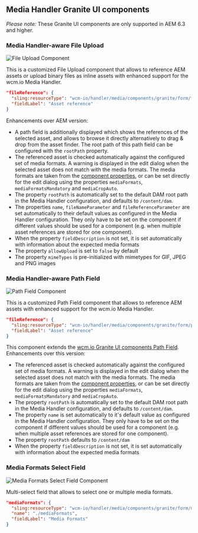 ## Media Handler Granite UI components

*Please note:* These Granite UI components are only supported in AEM 6.3 and higher.

### Media Handler-aware File Upload

![File Upload Component](images/fileupload-component.png)

This is a customized File Upload component that allows to reference AEM assets or upload binary files as inline assets with enhanced support for the wcm.io Media Handler.

```json
"fileReference": {
  "sling:resourceType": "wcm-io/handler/media/components/granite/form/fileupload",
  "fieldLabel": "Asset reference"
}
```

Enhancements over AEM version:

* A path field is additionally displayed which shows the references of the selected asset, and allows to browse it directly alternatively to drag & drop from the asset finder. The root path of this path field can be configured with the `rootPath` property.
* The referenced asset is checked automatically against the configured set of media formats. A warning is displayed in the edit dialog when the selected asset does not match with the media formats. The media formats are taken from the [component properties][component-properties], or can be set directly for the edit dialog using the properties `mediaFormats`, `mediaFormatsMandatory` and `mediaCropAuto`.
* The property `rootPath` is automatically set to the default DAM root path in the Media Handler configuration, and defaults to `/content/dam`.
* The properties `name`, `fileNameParameter` and `fileReferenceParameter` are set automatically to their default values as configured in the Media Handler configuration. They only have to be set on the component if different values should be used for a component (e.g. when multiple asset references are stored for one component).
* When the property `fieldDescription` is not set, it is set automatically with information about the expected media formats
* The property `allowUpload` is set to `false` by default
* The property `mimeTypes` is pre-initialized with mimetypes for GIF, JPEG and PNG images


### Media Handler-aware Path Field

![Path Field Component](images/pathfield-component.png)

This is a customized Path Field component that allows to reference AEM assets with enhanced support for the wcm.io Media Handler.

```json
"fileReference": {
  "sling:resourceType": "wcm-io/handler/media/components/granite/form/pathfield",
  "fieldLabel": "Asset reference"
}
```

This component extends the [wcm.io Granite UI components Path Field][wcmio-wcm-ui-granite-pathfield]. Enhancements over this version:

* The referenced asset is checked automatically against the configured set of media formats. A warning is displayed in the edit dialog when the selected asset does not match with the media formats. The media formats are taken from the [component properties][component-properties], or can be set directly for the edit dialog using the properties `mediaFormats`, `mediaFormatsMandatory` and `mediaCropAuto`.
* The property `rootPath` is automatically set to the default DAM root path in the Media Handler configuration, and defaults to `/content/dam`.
* The property `name` is set automatically to it's default value as configured in the Media Handler configuration. They only have to be set on the component if different values should be used for a component (e.g. when multiple asset references are stored for one component).
* The property `rootPath` defaults to `/content/dam`
* When the property `fieldDescription` is not set, it is set automatically with information about the expected media formats


### Media Formats Select Field

![Media Formats Select Field Component](images/mediaformatselect-component.png)

Multi-select field that allows to select one or multiple media formats.

```json
"mediaFormats": {
  "sling:resourceType": "wcm-io/handler/media/components/granite/form/mediaformatselect",
  "name": "./mediaFormats",
  "fieldLabel": "Media Formats"
}
```


[component-properties]: component-properties.html
[wcmio-wcm-ui-granite-pathfield]: https://wcm.io/wcm/ui/granite/components.html#Path_Field
